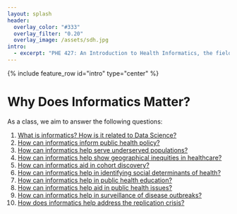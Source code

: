 ```yaml
---
layout: splash
header:
  overlay_color: "#333"
  overlay_filter: "0.20"
  overlay_image: /assets/sdh.jpg
intro:
  - excerpt: "PHE 427: An Introduction to Health Informatics, the field devoted to the optimal use of data, information, and knowledge to advance individual health, health care, public health, and health-related research."
---
```


{% include feature_row id="intro" type="center" %}

# Why Does Informatics Matter?

As a class, we aim to answer the following questions: 

1. [What is informatics? How is it related to Data Science?](articles/01-what-is-informatics/)
2. [How can informatics inform public health policy?](articles/02-informatics_public_health_policy/)
3. [How can informatics help serve underserved populations?](articles/03-informatics_underserved_populations/)
4. [How can informatics help show geographical inequities in healthcare?](articles/04-informatics_geographical_iniquities/)
5. [How can informatics aid in cohort discovery?](articles/05-informatics_cohort_discovery/)
6. [How can informatics help in identifying social determinants of health?](06-informatics_social_determinants_health/)
7. [How can informatics help in public health education?](articles/07-informatics_public_health_education/)
8. [How can informatics help aid in public health issues?](articles/08-informatics_public_health_issues/)
9. [How can informatics help in surveillance of disease outbreaks?](09-informatics_disease_outbreaks/)
10. [How does informatics help address the replication crisis?](articles/10-replication-crisis/)
